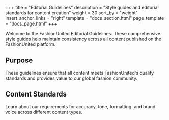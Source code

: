 +++
title = "Editorial Guidelines"
description = "Style guides and editorial standards for content creation"
weight = 30
sort_by = "weight"
insert_anchor_links = "right"
template = "docs_section.html"
page_template = "docs_page.html"
+++

Welcome to the FashionUnited Editorial Guidelines. These comprehensive style guides help maintain consistency across all content published on the FashionUnited platform.

## Purpose

These guidelines ensure that all content meets FashionUnited's quality standards and provides value to our global fashion community.

## Content Standards

Learn about our requirements for accuracy, tone, formatting, and brand voice across different content types.